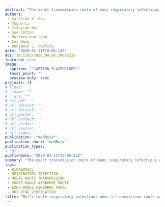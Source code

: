 ```yaml
---
abstract: "The exact transmission route of many respiratory infectious diseases remains a subject for debate to date. The relative contribution ratio of each transmission route is largely undetermined, which is affected by environmental conditions, human behavior, the host and the microorganism. In this study, a detailed mathematical model is developed to investigate the relative contributions of different transmission routes to a multi-route transmitted respiratory infection. It is illustrated that all transmission routes can dominate the total transmission risk under different scenarios. Influential parameters considered include dose-response rate of different routes, droplet governing size that determines virus content in droplets, exposure distance, and virus dose transported to the hand of infector. Our multi-route transmission model provides a comprehensive but straightforward method to evaluate the transmission efficiency of different transmission routes of respiratory diseases and provides a basis for predicting the impact of individual level intervention methods such as increasing close-contact distance and wearing protective masks. (Word count: 153)HighlightsA multi-route transmission model is developed by considering evaporation and motion of respiratory droplets with the respiratory jet and consequent exposure of the susceptible.We have illustrated that each transmission route may dominate during the influenza transmission, and the influential factors are revealed.The short-range airborne route and infection caused by direct inhalation of medium droplets are highlighted.Competing Interest StatementThe authors have declared no competing interest.Clinical TrialN/AFunding StatementThis work was financially supported by the National Natural Science Foundation of China (51278440) and the Research Grants Council of Hong Kong{textquoteright}s Collaborative Research Fund (C7025-16G), the Fundamental Research Funds for the Central Universities, and the HKU-Zhejiang Institute for Research and Innovation (HKU-ZIRI) Seed Funding Programme.Author DeclarationsAll relevant ethical guidelines have been followed; any necessary IRB and/or ethics committee approvals have been obtained and details of the IRB/oversight body are included in the manuscript.YesAll necessary patient/participant consent has been obtained and the appropriate institutional forms have been archived.YesI understand that all clinical trials and any other prospective interventional studies must be registered with an ICMJE-approved registry, such as ClinicalTrials.gov. I confirm that any such study reported in the manuscript has been registered and the trial registration ID is provided (note: if posting a prospective study registered retrospectively, please provide a statement in the trial ID field explaining why the study was not registered in advance).YesI have followed all appropriate research reporting guidelines and uploaded the relevant EQUATOR Network research reporting checklist(s) and other pertinent material as supplementary files, if applicable.YesThe online code of the multi-route transmission model is available at GitHub. https://carolinexgao.github.io/Multi-route/Simulation_submission.html"
authors:
 - Caroline X. Gao
 - Yuguo Li
 - Jianjian Wei
 - Sue Cotton
 - Matthew Hamilton
 - Lei Wang
 - Benjamin J. Cowling
date: "2020-04-11T19:05:14Z"
doi: 10.1101/2020.04.06.20055228
featured: true
image:
  caption: "'CAPTION_PLACEHOLDER'"
  focal_point: ""
  preview_only: true
projects: []
# links:
# - name: ""
#   url: ""
# url_pdf: ''
# url_dataset: ''
# url_dataset: ''
# url_poster: ''
# url_project: ''
# url_slides: ''
# url_source: ''
# url_video: '' 
publication: '*medRxiv*'
publication_short: "medRxiv"
publication_types:
- "3"
publishDate: "2020-04-11T19:05:14Z"
summary: "The exact transmission route of many respiratory infectious diseases remains a subject for debate to date.  The relative contribution ratio of each transmission route is largely undetermined, which is affected by environmental conditions, human behavior, the host and the microorganism..."
tags:
 - BIOAEROSOL
 - RESPIRATORY INFECTION
 - MULTI-ROUTE TRANSMISSION
 - SHORT-RANGE AIRBORNE ROUTE
 - LONG-RANGE AIRBORNE ROUTE
 - BUILDING VENTILATION
title: "Multi-route respiratory infection: when a transmission route may dominate"
---
```

